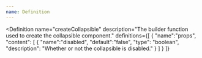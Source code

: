 ```yaml
---
name: Definition
---
```


<script>
  import { Definition } from "$lib/components";
</script>

<Definition
  name="createCollapsible"
  description="The builder function used to create the collapsible component."
  definitions={[
    {
      "name":"props",
      "content": [
          {
          "name":"disabled",
          "default":"false",
          "type": "boolean",
          "description": "Whether or not the collapsible is disabled."
        }
      ]
    }
  ]}
>
</Definition>
